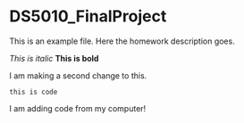 # DS5010_FinalProject

This is an example file. Here the homework description goes.

*This is italic*
**This is bold**

I am making a second change to this.

`this is code`


I am adding code from my computer!

